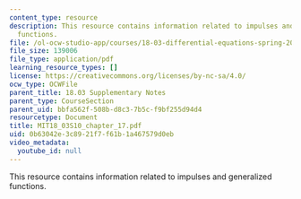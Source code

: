 ```yaml
---
content_type: resource
description: This resource contains information related to impulses and generalized
  functions.
file: /ol-ocw-studio-app/courses/18-03-differential-equations-spring-2010/0b63042e3c8921f7f61b1a467579d0eb_MIT18_03S10_chapter_17.pdf
file_size: 139006
file_type: application/pdf
learning_resource_types: []
license: https://creativecommons.org/licenses/by-nc-sa/4.0/
ocw_type: OCWFile
parent_title: 18.03 Supplementary Notes
parent_type: CourseSection
parent_uid: bbfa562f-508b-d8c3-7b5c-f9bf255d94d4
resourcetype: Document
title: MIT18_03S10_chapter_17.pdf
uid: 0b63042e-3c89-21f7-f61b-1a467579d0eb
video_metadata:
  youtube_id: null
---
```

This resource contains information related to impulses and generalized functions.